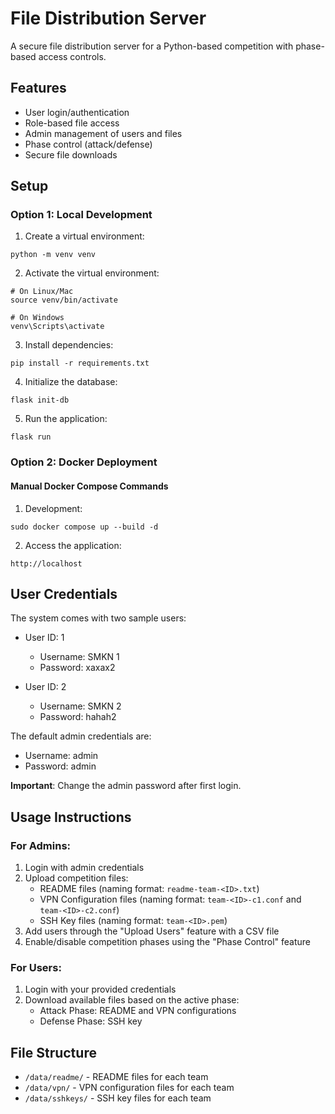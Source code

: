 # File Distribution Server

A secure file distribution server for a Python-based competition with phase-based access controls.

## Features

- User login/authentication
- Role-based file access
- Admin management of users and files
- Phase control (attack/defense)
- Secure file downloads

## Setup

### Option 1: Local Development

1. Create a virtual environment:
```
python -m venv venv
```

2. Activate the virtual environment:
```
# On Linux/Mac
source venv/bin/activate

# On Windows
venv\Scripts\activate
```

3. Install dependencies:
```
pip install -r requirements.txt
```

4. Initialize the database:
```
flask init-db
```

5. Run the application:
```
flask run
```

### Option 2: Docker Deployment

#### Manual Docker Compose Commands

1. Development:
```
sudo docker compose up --build -d
```

2. Access the application:
```
http://localhost
```

## User Credentials

The system comes with two sample users:

- User ID: 1
  - Username: SMKN 1
  - Password: xaxax2

- User ID: 2
  - Username: SMKN 2
  - Password: hahah2

The default admin credentials are:
- Username: admin
- Password: admin

**Important**: Change the admin password after first login.

## Usage Instructions

### For Admins:

1. Login with admin credentials
2. Upload competition files:
   - README files (naming format: `readme-team-<ID>.txt`)
   - VPN Configuration files (naming format: `team-<ID>-c1.conf` and `team-<ID>-c2.conf`)
   - SSH Key files (naming format: `team-<ID>.pem`)
3. Add users through the "Upload Users" feature with a CSV file
4. Enable/disable competition phases using the "Phase Control" feature

### For Users:

1. Login with your provided credentials
2. Download available files based on the active phase:
   - Attack Phase: README and VPN configurations
   - Defense Phase: SSH key

## File Structure

- `/data/readme/` - README files for each team
- `/data/vpn/` - VPN configuration files for each team
- `/data/sshkeys/` - SSH key files for each team
